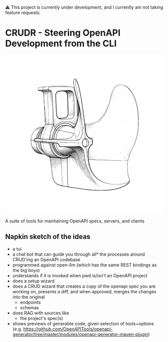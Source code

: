 ⚠️ This project is currently under development, and I currently am not taking feature requests.

# CRUDR - Steering OpenAPI Development from the CLI
![crudr logo](./rudder.png)

A suite of tools for maintaining OpenAPI specs, servers, and clients

## Napkin sketch of the ideas
- a tui
- a chat bot that can guide you through all* the processes around CRUD'ing an OpenAPI codebase
- programmed against open-llm (which has the same REST bindings as the big boys)
- understands if it is invoked when pwd is/isn't an OpenAPI project
- does a setup wizard
- does a CRUD wizard that creates a copy of the openapi spec you are working on, presents a diff, and when approved, merges the changes into the original
    - endpoints
    - schemas
- does RAG with sources like
    - the project's spec(s)
- shows previews of generable code, given selection of tools+options (e.g. https://github.com/OpenAPITools/openapi-generator/tree/master/modules/openapi-generator-maven-plugin)

